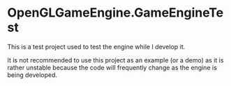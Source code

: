 # OpenGLGameEngine.GameEngineTest
This is a test project used to test the engine while I develop it.

It is not recommended to use this project as an example (or a demo) as it is rather unstable because the code will frequently change as the engine is being developed.

